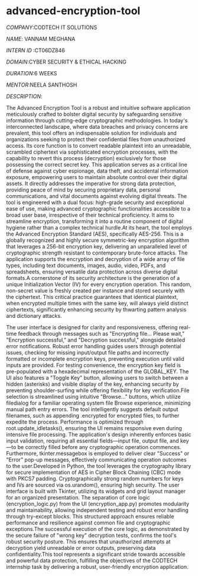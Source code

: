 # advanced-encryption-tool

*COMPANY*:CODTECH IT SOLUTIONS

*NAME*: VANNAM MEGHANA

*INTERN ID* :CT06DZ846

*DOMAIN*:CYBER SECURITY & ETHICAL HACKING

*DURATION*:6 WEEKS

*MENTOR*:NEELA SANTHOSH

*DESCRIPTION*:

The Advanced Encryption Tool is a robust and intuitive software application meticulously crafted to bolster digital security by safeguarding sensitive information through cutting-edge cryptographic methodologies. In today's interconnected landscape, where data breaches and privacy concerns are prevalent, this tool offers an indispensable solution for individuals and organizations seeking to protect their confidential files from unauthorized access. Its core function is to convert readable plaintext into an unreadable, scrambled ciphertext via sophisticated encryption processes, with the capability to revert this process (decryption) exclusively for those possessing the correct secret key. This application serves as a critical line of defense against cyber espionage, data theft, and accidental information exposure, empowering users to maintain absolute control over their digital assets. It directly addresses the imperative for strong data protection, providing peace of mind by securing proprietary data, personal communications, and vital documents against evolving digital threats. The tool is engineered with a dual focus: high-grade security and exceptional ease of use, making advanced cryptographic functionalities accessible to a broad user base, irrespective of their technical proficiency. It aims to streamline encryption, transforming it into a routine component of digital hygiene rather than a complex technical hurdle.At its heart, the tool employs the Advanced Encryption Standard (AES), specifically AES-256. This is a globally recognized and highly secure symmetric-key encryption algorithm that leverages a 256-bit encryption key, delivering an unparalleled level of cryptographic strength resistant to contemporary brute-force attacks. The application supports the encryption and decryption of a wide array of file types, including text documents, images, audio, video, PDFs, and spreadsheets, ensuring versatile data protection across diverse digital formats.A cornerstone of its security architecture is the generation of a unique Initialization Vector (IV) for every encryption operation. This random, non-secret value is freshly created per instance and stored securely with the ciphertext. This critical practice guarantees that identical plaintext, when encrypted multiple times with the same key, will always yield distinct ciphertexts, significantly enhancing security by thwarting pattern analysis and dictionary attacks.

The user interface is designed for clarity and responsiveness, offering real-time feedback through messages such as "Encrypting file... Please wait," "Encryption successful," and "Decryption successful," alongside detailed error notifications. Robust error handling guides users through potential issues, checking for missing input/output file paths and incorrectly formatted or incomplete encryption keys, preventing execution until valid inputs are provided. For testing convenience, the encryption key field is pre-populated with a hexadecimal representation of the GLOBAL_KEY. The UI also features a "Toggle Key" button, allowing users to switch between a hidden (asterisks) and visible display of the key, enhancing security by preventing shoulder-surfing while offering flexibility for key verification.File selection is streamlined using intuitive "Browse..." buttons, which utilize filedialog for a familiar operating system file Browse experience, minimizing manual path entry errors. The tool intelligently suggests default output filenames, such as appending .encrypted for encrypted files, to further expedite the process. Performance is optimized through root.update_idletasks(), ensuring the UI remains responsive even during intensive file processing. The application's design inherently enforces basic input validation, requiring all essential fields—input file, output file, and key—to be correctly filled before any cryptographic operation commences. Furthermore, tkinter.messagebox is employed to deliver clear "Success" or "Error" pop-up messages, effectively communicating operation outcomes to the user.Developed in Python, the tool leverages the cryptography library for secure implementation of AES in Cipher Block Chaining (CBC) mode with PKCS7 padding. Cryptographically strong random numbers for keys and IVs are sourced via os.urandom(), ensuring high security. The user interface is built with Tkinter, utilizing its widgets and grid layout manager for an organized presentation. The separation of core logic (encryption_logic.py) from the UI (encryption_app.py) promotes modularity and maintainability, allowing independent testing and robust error handling through try-except blocks. This structured approach ensures reliable performance and resilience against common file and cryptographic exceptions.The successful execution of the core logic, as demonstrated by the secure failure of "wrong key" decryption tests, confirms the tool's robust security posture. This ensures that unauthorized attempts at decryption yield unreadable or error outputs, preserving data confidentiality.This tool represents a significant stride towards accessible and powerful data protection, fulfilling the objectives of the CODTECH internship task by delivering a robust, user-friendly encryption application.
